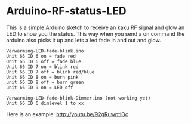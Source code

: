 Arduino-RF-status-LED
=====================

This is a simple Arduino sketch to receive an kaku RF signal and glow an LED to show you the status.
This way when you send a on command the arduino also picks it up and lets a led fade in and out and glow.

```
Verwarming-LED-fade-blink.ino
Unit 66 ID 6 on = fade red
Unit 66 ID 6 off = fade blue
Unit 66 ID 7 on = blink red
Unit 66 ID 7 off = blink red/blue
Unit 66 ID 8 on = burn pink
unit 66 ID 8 off = burn green
unit 66 ID 9 on = LED off
```

```
Verwarming-LED-fade-blink-Dimmer.ino (not working yet)
Unit 66 ID 6 dimlevel 1 to xx
```
Here is an example: http://youtu.be/92gRuwptlOc
